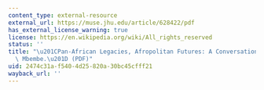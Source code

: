 ```yaml
---
content_type: external-resource
external_url: https://muse.jhu.edu/article/628422/pdf
has_external_license_warning: true
license: https://en.wikipedia.org/wiki/All_rights_reserved
status: ''
title: "\u201CPan-African Legacies, Afropolitan Futures: A Conversation with Achille\
  \ Mbembe.\u201D (PDF)"
uid: 2474c31a-f540-4d25-820a-30bc45cfff21
wayback_url: ''
---
```


